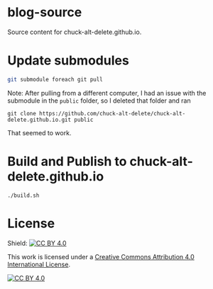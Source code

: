 # blog-source

Source content for chuck-alt-delete.github.io.

# Update submodules

```bash
git submodule foreach git pull
```

Note: After pulling from a different computer, I had an issue with the submodule in the `public` folder, so I deleted that folder and ran 

    git clone https://github.com/chuck-alt-delete/chuck-alt-delete.github.io.git public

That seemed to work.
# Build and Publish to chuck-alt-delete.github.io

```
./build.sh
```

# License

Shield: [![CC BY 4.0][cc-by-shield]][cc-by]

This work is licensed under a
[Creative Commons Attribution 4.0 International License][cc-by].

[![CC BY 4.0][cc-by-image]][cc-by]

[cc-by]: http://creativecommons.org/licenses/by/4.0/
[cc-by-image]: https://i.creativecommons.org/l/by/4.0/88x31.png
[cc-by-shield]: https://img.shields.io/badge/License-CC%20BY%204.0-lightgrey.svg
